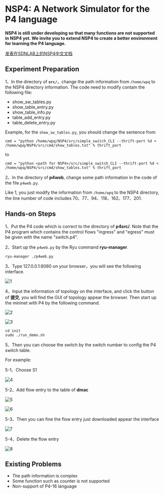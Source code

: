 # NSP4: A Network Simulator for the P4 language

**NSP4 is still under developing so that many functions are not supported in NSP4 yet. We invite you to extend NSP4 to create a better environment for learning the P4 language.**

[发表在SDNLAB上的NSP4中文文档](https://www.sdnlab.com/19370.html)

## Experiment Preparation

1、In the directory of **`src/`**，change the path information from ```/home/wpq``` to the NSP4 directory information. The code need to modify contain the following file:

-  show_sw_tables.py
-  show_table_entry.py
-  show_table_info.py
-  table_add_entry.py
-  table_delete_entry.py

Example, for the ```show_sw_tables.py```, you should change the sentence from 

```
cmd = "python /home/wpq/NSP4/src/simple_switch_CLI --thrift-port %d < /home/wpq/NSP4/src/cmd/show_tables.txt" % thrift_port
```

to

```
cmd = "python <path for NSP4>/src/simple_switch_CLI --thrift-port %d < /home/wpq/NSP4/src/cmd/show_tables.txt" % thrift_port
```

2、In the directory of **p4web**, change some path information in the code of the file ```p4web.py```.

Like 1, you just modify the information from ```/home/wpq``` to the NSP4 directory, the line number of code includes 70、77、94、118、162、177、201.

## Hands-on Steps

1、Put the P4 code which is correct to the directory of **p4src/**. Note that the P4 program which contains the control flows "ingress" and "egress" must be given with the name "switch.p4".

2、Start up the ```p4web.py``` by the Ryu command **ryu-manager**.

```
ryu-manager ./p4web.py
```

3、Type 127.0.0.1:8080 on your browser，you will see the following interface.

![1](http://images2015.cnblogs.com/blog/990007/201705/990007-20170531124619618-154243598.png)

4、Input the information of topology on the interface, and click the button of **提交**, you will find the GUI of topology appear the browser. Then start up the mininet with P4 by the following command.

![2](http://images2015.cnblogs.com/blog/990007/201705/990007-20170531124620539-1327136931.png)

![3](http://images2015.cnblogs.com/blog/990007/201705/990007-20170531124623196-1485318798.png)

```
cd init
sudo ./run_demo.sh
```

5、Then you can choose the switch by the switch number to config the P4 switch table.

For example:

 5-1、Choose S1

![4](http://images2015.cnblogs.com/blog/990007/201705/990007-20170531124630274-1078869477.png)

 5-2、Add flow entry to the table of **dmac**

![5](http://images2015.cnblogs.com/blog/990007/201705/990007-20170531124632274-709174381.png)

![6](http://images2015.cnblogs.com/blog/990007/201705/990007-20170531124633461-1679913531.png)

 5-3、Then you can fine the flow entry just downloaded appear the interface

![7](http://images2015.cnblogs.com/blog/990007/201705/990007-20170531124634618-1109635584.png)

 5-4、Delete the flow entry

![8](http://images2015.cnblogs.com/blog/990007/201705/990007-20170531124637539-179970778.png)

## Existing Problems

- The path information is complex
- Some function  such as counter is not supported
- Non-support of P4-16 language
